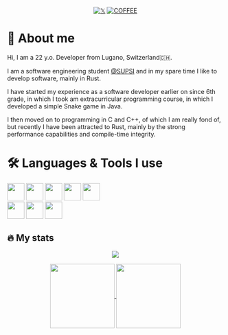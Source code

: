  <div id="header" align="center">

  [![𝕏](https://img.shields.io/badge/Twitter-black?logo=x&logoColor=white&style=for-the-badge)](https://twitter.com/mazluc_ch)
  [![COFFEE](https://img.shields.io/badge/Buy_me_a_coffee-red?style=for-the-badge)](https://github.com/sponsors/lucamazzza?frequency=one-time&sponsor=lucamazzza)
  
</div>

# 👤 About me
Hi, I am a 22 y.o. Developer from Lugano, Switzerland🇨🇭.

I am a software engineering student [@SUPSI](https://supsi.ch) and in my spare time I like to develop software, mainly in Rust.

I have started my experience as a software developer earlier on since 6th grade, in which I took am extracurricular programming course, in which I developed a simple Snake game in Java.

I then moved on to programming in C and C++, of which I am really fond of, but recently I have been attracted to Rust, mainly by the strong performance capabilities and compile-time integrity.

# 🛠️ Languages & Tools I use
<div>
 <img src="https://devicon-website.vercel.app/api/rust/plain.svg?color=%23DD3428" width="40" height="40"/>
 <img src="https://devicon-website.vercel.app/api/c/line.svg" width="40" height="40"/>
 <img src="https://devicon-website.vercel.app/api/cplusplus/line.svg" width="40" height="40"/>
 <img src="https://devicon-website.vercel.app/api/swift/plain.svg?color=%23F05138" width="40" height="40"/>
 <img src="https://devicon-website.vercel.app/api/java/plain.svg?color=%23FF1120" width="40" height="40"/>
 <br>
 <img src="https://cdn.jsdelivr.net/gh/devicons/devicon@latest/icons/neovim/neovim-original.svg" width="40" height="40"/>
 <img src="https://devicon-website.vercel.app/api/xcode/plain.svg" width="40" height="40" />
 <img src="https://devicon-website.vercel.app/api/docker/plain.svg" width="40" height="40" />
</div>

## 🔥 My stats

<div id="header" align="center">

![](https://komarev.com/ghpvc/?username=lucamazzza&abbreviated=true&style=for-the-badge&abbreviated=true&color=blueviolet)
 
  <a href="https://github.com/lucamazzza/">
    <img height=150 align="center" src="https://github-readme-stats.vercel.app/api?username=lucamazzza&rank_icon=github&bg_color=111&title_color=fff&text_color=fff" />
  </a>
  <a href="https://github.com/lucamazzza">
    <img height=150 align="center" src="https://github-readme-stats.vercel.app/api/top-langs?username=lucamazzza&org=acelng&layout=compact&langs_count=8&bg_color=111&title_color=fff&text_color=fff&hide=cmake" />
  </a>
</div>

